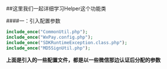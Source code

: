 ##这里我们一起详细学习Helper这个功能类



####一：引入配置参数 
```php
include_once("CommonUtil.php");  
include_once("WxPay.config.php");  
include_once("SDKRuntimeException.class.php");  
include_once("MD5SignUtil.php");  
```

**上面是引入的一些配置文件，都是以一些微信那边认证后分配的参数**


#### 
